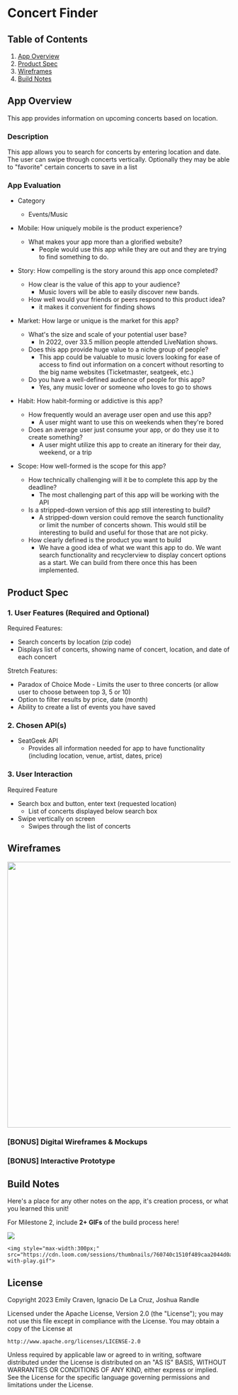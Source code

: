 # Concert Finder

## Table of Contents

1. [App Overview](#App-Overview)
1. [Product Spec](#Product-Spec)
1. [Wireframes](#Wireframes)
1. [Build Notes](#Build-Notes)

## App Overview
This app provides information on upcoming concerts based on location.
### Description 

This app allows you to search for concerts by entering location and date. The user can swipe through concerts vertically. Optionally they may be able to "favorite" certain concerts to save in a list 

### App Evaluation

<!-- Evaluation of your app across the following attributes -->
- Category
    - Events/Music
- Mobile: How uniquely mobile is the product experience?
    - What makes your app more than a glorified website?
        - People would use this app while they are out and they are trying to find something to do. 
- Story: How compelling is the story around this app once completed?
    - How clear is the value of this app to your audience?
        - Music lovers will be able to easily discover new bands.
    - How well would your friends or peers respond to this product idea?
        - it makes it convenient for finding shows 
- Market: How large or unique is the market for this app?
    - What's the size and scale of your potential user base?
        - In 2022, over 33.5 million people attended LiveNation shows.
    - Does this app provide huge value to a niche group of people?
        - This app could be valuable to music lovers looking for ease of access to find out information on a concert without resorting to the big name websites (Ticketmaster, seatgeek, etc.)
    - Do you have a well-defined audience of people for this app?
        - Yes, any music lover or someone who loves to go to shows

- Habit: How habit-forming or addictive is this app?
    - How frequently would an average user open and use this app?
        - A user might want to use this on weekends when they're bored
    - Does an average user just consume your app, or do they use it to create something?
        - A user might utilize this app to create an itinerary for their day, weekend, or a trip

- Scope: How well-formed is the scope for this app?
    - How technically challenging will it be to complete this app by the deadline?
        - The most challenging part of this app will be working with the API
    - Is a stripped-down version of this app still interesting to build?
        - A stripped-down version could remove the search functionality or limit the number of concerts shown. This would still be interesting to build and useful for those that are not picky.
    - How clearly defined is the product you want to build
        - We have a good idea of what we want this app to do. We want search functionality and recyclerview to display concert options as a start. We can build from there once this has been implemented.

## Product Spec

### 1. User Features (Required and Optional)

Required Features:

- Search concerts by location (zip code)
- Displays list of concerts, showing name of concert, location, and date of each concert


Stretch Features:

- Paradox of Choice Mode - Limits the user to three concerts (or allow user to choose between top 3, 5 or 10)
- Option to filter results by price, date (month)
- Ability to create a list of events you have saved

### 2. Chosen API(s)

- SeatGeek API
  - Provides all information needed for app to have functionality (including location, venue, artist, dates, price)


### 3. User Interaction

Required Feature

- Search box and button, enter text (requested location)
  - List of concerts displayed below search box
- Swipe vertically on screen
  - Swipes through the list of concerts

## Wireframes

<!-- Add picture of your hand sketched wireframes in this section -->
<img src="https://i.imgur.com/W1CDWt4.png" width="600" >

### [BONUS] Digital Wireframes & Mockups

### [BONUS] Interactive Prototype

## Build Notes

Here's a place for any other notes on the app, it's creation 
process, or what you learned this unit!  

For Milestone 2, include **2+ GIFs** of the build process here!

 <img style="max-width:300px;" src="https://cdn.loom.com/sessions/thumbnails/bd7a4159f11f4447b188a399ea838669-with-play.gif">

    <img style="max-width:300px;" src="https://cdn.loom.com/sessions/thumbnails/760740c1510f489caa2044d0a988499f-with-play.gif">


## License

Copyright 2023 Emily Craven, Ignacio De La Cruz, Joshua Randle

Licensed under the Apache License, Version 2.0 (the "License");
you may not use this file except in compliance with the License.
You may obtain a copy of the License at

    http://www.apache.org/licenses/LICENSE-2.0

Unless required by applicable law or agreed to in writing, software
distributed under the License is distributed on an "AS IS" BASIS,
WITHOUT WARRANTIES OR CONDITIONS OF ANY KIND, either express or implied.
See the License for the specific language governing permissions and
limitations under the License.

